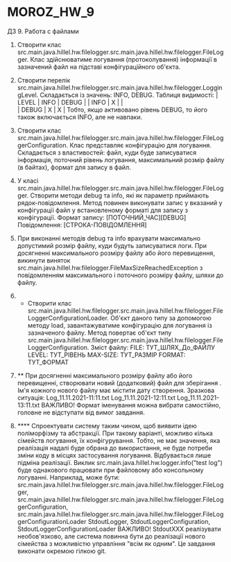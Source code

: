 # MOROZ_HW_9
ДЗ 9. Работа с файлами

1. Створити клас src.main.java.hillel.hw.filelogger.src.main.java.hillel.hw.filelogger.FileLogger. Клас здійснюватиме логування (протоколування)
інформації в зазначений файл на підставі конфігураційного об'єкта.

2. Створити перелік src.main.java.hillel.hw.filelogger.src.main.java.hillel.hw.filelogger.LoggingLevel. Складається із значень: INFO, DEBUG. 
Таблиця видимості:
| LEVEL | INFO | DEBUG |
| INFO   | X | |   
| DEBUG | X | X |
Тобто, якщо активовано рівень DEBUG, то його також включається INFO, але не навпаки.

3. Створити клас src.main.java.hillel.hw.filelogger.src.main.java.hillel.hw.filelogger.FileLoggerConfiguration. Клас представляє конфігурацію для логування.
Складається з властивостей: файл, куди буде записуватися інформація, поточний рівень логування,
максимальний розмір файлу (в байтах), формат для запису в файл. 

3. У класі src.main.java.hillel.hw.filelogger.src.main.java.hillel.hw.filelogger.FileLogger. Створити методи debug та info, які як параметр приймають рядок-повідомлення.
Метод повинен виконувати запис у вказаний у конфігурації файл у встановленому форматі для запису з конфігурації. 
Формат запису: [ПОТОЧНИЙ_ЧАС][DEBUG] Повідомлення: [СТРОКА-ПОВІДОМЛЕННЯ]

4. При виконанні методів debug та info врахувати максимально допустимий розмір файлу, куди будуть записуватися логи.
При досягненні максимального розміру файлу або його перевищення, викинути виняток src.main.java.hillel.hw.filelogger.FileMaxSizeReachedException
з повідомленням максимального і поточного розміру файлу, шляхи до файлу.

5. * Створити клас src.main.java.hillel.hw.filelogger.src.main.java.hillel.hw.filelogger.FileLoggerConfigurationLoader. Об'єкт даного типу за допомогою методу load,
завантажуватиме конфігурацію для логування із зазначеного файлу. Метод повертає об'єкт типу src.main.java.hillel.hw.filelogger.src.main.java.hillel.hw.filelogger.FileLoggerConfiguration.
Зміст файлу:
FILE: ТУТ_ШЛЯХ_До_ФАЙЛУ
LEVEL: ТУТ_РІВЕНЬ
MAX-SIZE: ТУТ_РАЗМІР
FORMAT: ТУТ_ФОРМАТ

6. ** При досягненні максимального розміру файлу або його перевищенні, створювати новий (додатковий) файл для зберігання .
Ім'я кожного нового файлу має містити дату створення.
Зразкова ситуація:
Log_11.11.2021-11:11.txt
Log_11.11.2021-12:11.txt
Log_11.11.2021-13:11.txt
ВАЖЛИВО! Формат іменування можна вибрати самостійно, головне не відступати від вимог завдання.

7. **** Спроектувати систему таким чином, щоб виявити ідею поліморфізму та абстракції. При такому варіанті,
можливо кілька сімейств логування, їх конфігурування. Тобто, не має значення, яка реалізація надалі буде обрана до використання,
не буде потреби зміни коду в місцях застосування логування. Відбувається лише підміна реалізації.
Виклик src.main.java.hillel.hw.logger.info("test log") буде однакового працювати при файловому або консольному логуванні.
Наприклад, може бути: 
src.main.java.hillel.hw.filelogger.src.main.java.hillel.hw.filelogger.FileLogger, src.main.java.hillel.hw.filelogger.src.main.java.hillel.hw.filelogger.FileLoggerConfiguration, src.main.java.hillel.hw.filelogger.src.main.java.hillel.hw.filelogger.FileLoggerConfigurationLoader
StdoutLogger, StdoutLoggerConfiguration, StdoutLoggerConfigurationLoader
ВАЖЛИВО! StdoutXXX реалізувати необов'язково, але система повинна бути до реалізації нового сімейства з можливістю управління "всім як одним".
Це завдання виконати окремою гілкою git.
